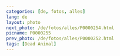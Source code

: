 ```yaml
---
categories: [de, fotos, alles]
lang: de
layout: photo
next_photo: /de/fotos/alles/P0000254.html
picname: P0000255
prev_photo: /de/fotos/alles/P0000252.html
tags: [Dead Animal]
---
```

